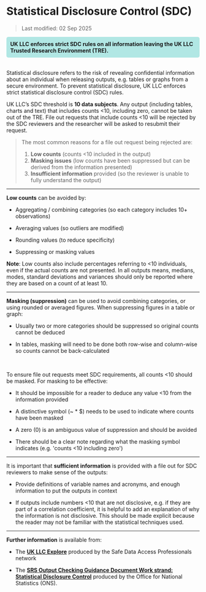 # Statistical Disclosure Control (SDC)
>Last modified: 02 Sep 2025


<div style="background-color: rgba(0, 178, 169, 0.3); padding: 10px; border-radius: 5px;"><strong>UK LLC enforces strict SDC rules on all information leaving the UK LLC Trusted Research Environment (TRE).</strong></div style>
<br>

Statistical disclosure refers to the risk of revealing confidential information about an individual when releasing outputs, e.g. tables or graphs from a secure environment. To prevent statistical disclosure, UK LLC enforces strict statistical disclosure control (SDC) rules.

UK LLC’s SDC threshold is **10 data subjects**. Any output (including tables, charts and text) that includes counts <10, including zero, cannot be taken out of the TRE. File out requests that include counts <10 will be rejected by the SDC reviewers and the researcher will be asked to resubmit their request.


>The most common reasons for a file out request being rejected are:
>1. **Low counts** (counts <10 included in the output)
>2. **Masking issues** (low counts have been suppressed but can be derived from the information presented)
>3. **Insufficient information** provided (so the reviewer is unable to fully understand the output)


***
**Low counts** can be avoided by:

* Aggregating / combining categories (so each category includes 10+ observations)

* Averaging values (so outliers are modified)

* Rounding values (to reduce specificity)

* Suppressing or masking values

**Note**: Low counts also include percentages referring to <10 individuals, even if the actual counts are not presented. In all outputs means, medians, modes, standard deviations and variances should only be reported where they are based on a count of at least 10.

***

**Masking (suppression)** can be used to avoid combining categories, or using rounded or averaged figures.
When suppressing figures in a table or graph:

* Usually two or more categories should be suppressed so original counts cannot be deduced

* In tables, masking will need to be done both row-wise and column-wise so counts cannot be back-calculated
<br>

To ensure file out requests meet SDC requirements, all counts <10 should be masked. For masking to be effective:
* It should be impossible for a reader to deduce any value <10 from the information provided

* A distinctive symbol (~ * $) needs to be used to indicate where counts have been masked

* A zero (0) is an ambiguous value of suppression and should be avoided

* There should be a clear note regarding what the masking symbol indicates (e.g. 'counts <10 including zero')

***

It is important that **sufficient information** is provided with a file out for SDC reviewers to make sense of the outputs:

* Provide definitions of variable names and acronyms, and enough information to put the outputs in context

* If outputs include numbers <10 that are not disclosive, e.g. if they are part of a correlation coefficient, it is helpful to add an explanation of why the information is not disclosive. This should be made explicit because the reader may not be familiar with the statistical techniques used.

***

**Further information** is available from:
* The <strong><a href="https://securedatagroup.org/sdc-handbook/" target="_blank" rel="noopener noreferrer">UK LLC Explore</a></strong> produced by the Safe Data Access Professionals network

* The <strong><a href="https://www.ons.gov.uk/aboutus/whatwedo/statistics/requestingstatistics/secureresearchservice/gettingyourresearchoutputsapproved" target="_blank" rel="noopener noreferrer">SRS Output Checking Guidance Document Work strand: Statistical Disclosure Control</a></strong> produced by the Office for National Statistics (ONS).
